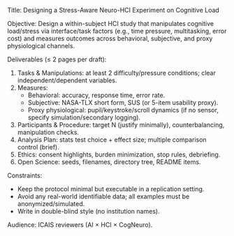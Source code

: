Title: Designing a Stress-Aware Neuro-HCI Experiment on Cognitive Load

Objective:
Design a within-subject HCI study that manipulates cognitive load/stress via interface/task factors
(e.g., time pressure, multitasking, error cost) and measures outcomes across behavioral, subjective,
and proxy physiological channels.

Deliverables (≤ 2 pages per draft):
1) Tasks & Manipulations: at least 2 difficulty/pressure conditions; clear independent/dependent variables.
2) Measures:
   - Behavioral: accuracy, response time, error rate.
   - Subjective: NASA-TLX short form, SUS (or 5-item usability proxy).
   - Proxy physiological: pupil/keystroke/scroll dynamics (if no sensor, specify simulation/secondary logging).
3) Participants & Procedure: target N (justify minimally), counterbalancing, manipulation checks.
4) Analysis Plan: stats test choice + effect size; multiple comparison control (brief).
5) Ethics: consent highlights, burden minimization, stop rules, debriefing.
6) Open Science: seeds, filenames, directory tree, README items.

Constraints:
- Keep the protocol minimal but executable in a replication setting.
- Avoid any real-world identifiable data; all examples must be anonymized/simulated.
- Write in double-blind style (no institution names).

Audience: ICAIS reviewers (AI × HCI × CogNeuro).
